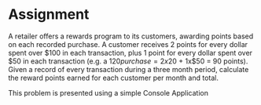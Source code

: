 # Assignment
A retailer offers a rewards program to its customers, awarding points based on each recorded purchase.     A customer receives 2 points for every dollar spent over $100 in each transaction, plus 1 point for every dollar spent over $50 in each transaction  (e.g. a $120 purchase = 2x$20 + 1x$50 = 90 points).     Given a record of every transaction during a three month period, calculate the reward points earned for each customer per month and total.

This problem is presented using a simple Console Application
